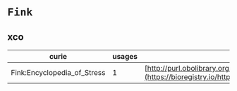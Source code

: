 # `Fink`

## xco

| curie                       |   usages | nodes                                                                                                           |
|-----------------------------|----------|-----------------------------------------------------------------------------------------------------------------|
| Fink:Encyclopedia_of_Stress |        1 | [http://purl.obolibrary.org/obo/XCO:0000189](https://bioregistry.io/http://purl.obolibrary.org/obo/XCO:0000189) |

